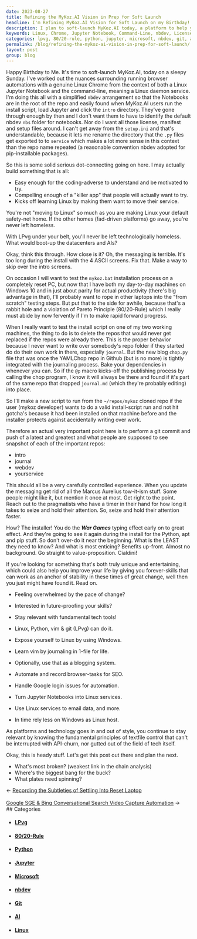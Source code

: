 ```yaml
---
date: 2023-08-27
title: Refining the MyKoz.AI Vision in Prep for Soft Launch
headline: I'm Refining MyKoz.AI Vision for Soft Launch on my Birthday!
description: I plan to soft-launch MyKoz.AI today, a platform to help you stay relevant in the tech world. Learn and use Linux, Python, vim & git (LPvg) to make the most of your skills. Automate browser tasks for SEO and turn Jupyter Notebooks into Linux services. Get ready to rely less on Windows and stay up-to-date with the latest technology.
keywords: Linux, Chrome, Jupyter Notebook, Command-Line, nbdev, License, Manifest, Setup Files, setup.ini, service, repo, pip-installable, packages, coding-adverse, killer app, Linux safety-net, datacenters, AIs, LPvg, messaging, ASCII, intro screens, Windows 10, Pareto Principle, 80/20-Rule, rabbit hole, YAMLChop, Github, @p macro,
categories: lpvg, 80/20-rule, python, jupyter, microsoft, nbdev, git, ai, linux
permalink: /blog/refining-the-mykoz-ai-vision-in-prep-for-soft-launch/
layout: post
group: blog
---
```



Happy Birthday to Me. It's time to soft-launch MyKoz.AI, today on a sleepy
Sunday. I've worked out the nuances surrounding running browser automations
with a genuine Linux Chrome from the context of both a Linux Jupyter Notebook
and the command-line, meaning a Linux daemon service. I'm doing this all with a
simplified `nbdev` arrangement so that the Notebooks are in the root of the
repo and easily found when MyKoz.AI users run the install script, load Jupyter
and click the `intro` directory. They've gone through enough by then and I
don't want them to have to identify the default nbdev `nbs` folder for
notebooks. Nor do I want all those license, manifest and setup files around. I
can't get away from the `setup.ini` and that's understandable, because it lets
me rename the directory that the `.py` files get exported to to `service` which
makes a lot more sense in this context than the repo name repeated (a
reasonable convention nbdev adopted for pip-installable packages).

So this is some solid serious dot-connecting going on here. I may actually
build something that is all:

- Easy enough for the coding-adverse to understand and be motivated to try.
- Compelling enough of a "killer app" that people will actually want to try.
- Kicks off learning Linux by making them want to move their service.

You're not "moving to Linux" so much as you are making Linux your default
safety-net home. If the other homes (fad-driven platforms) go away, you're
never left homeless.

With LPvg under your belt, you'll never be left technologically homeless. What
would boot-up the datacenters and AIs?

Okay, think this through. How close is it? Oh, the messaging is terrible. It's
too long during the install with the 4 ASCII screens. Fix that. Make a way to
skip over the intro screens.

On occasion I will want to test the `mykoz.bat` installation process on a
completely reset PC, but now that I have both my day-to-day machines on Windows
10 and in just about parity for actual productivity (there's big advantage in
that), I'll probably want to rope in other laptops into the "from scratch"
testing steps. But put that to the side for awhile, because that's a rabbit
hole and a violation of Pareto Principle (80/20-Rule) which I really must abide
by now fervently if I'm to make rapid forward progress.

When I really want to test the install script on one of my two working
machines, the thing to do is to delete the repos that would never get replaced
if the repos were already there. This is the proper behavior because I never
want to write over somebody's repo folder if they started do do their own work
in there, especially `journal`. But the new blog `chop.py` file that was once
the YAMLChop repo in Github (but is no more) is tightly integrated with the
journaling process. Bake your dependencies in whenever you can. So if the `@p`
macro kicks-off the publishing process by calling the chop program, I know it
will always be there and found if it's part of the same repo that dropped
`journal.md` (which they're probably editing) into place.

So I'll make a new script to run from the `~/repos/mykoz` cloned repo if the
user (mykoz developer) wants to do a valid install-script run and not hit
gotcha's because it had been installed on that machine before and the installer
protects against accidentally writing over work.

Therefore an actual very important point here is to perform a git commit and
push of a latest and greatest and what people are supposed to see snapshot of
each of the important repos:

- intro
- journal
- webdev
- yourservice

This should all be a very carefully controlled experience. When you update the
messaging get rid of all the Marcus Aurelius tow-it-ism stuff. Some people
might like it, but mention it once at most. Get right to the point. Reach out
to the pragmatists who have a timer in their hand for how long it takes to
seize and hold their attention. So, seize and hold their attention faster.

How? The installer! You do the ***War Games*** typing effect early on to great
effect. And they're going to see it again during the install for the Python,
apt and pip stuff. So don't over-do it near the beginning. What is the LEAST
they need to know? And what is most enticing? Benefits up-front. Almost no
background. Go straight to value-proposition. Cialdini!

If you're looking for something that's both truly unique and entertaining,
which could also help you improve your life by giving you forever-skills that
can work as an anchor of stability in these times of great change, well then
you just might have found it. Read on.

- Feeling overwhelmed by the pace of change?
- Interested in future-proofing your skills?
- Stay relevant with fundamental tech tools!
- Linux, Python, vim & git (LPvg) can do it.

- Expose yourself to Linux by using Windows.
- Learn vim by journaling in 1-file for life.
- Optionally, use that as a blogging system.
- Automate and record browser-tasks for SEO.

- Handle Google login issues for automation.
- Turn Jupyter Notebooks into Linux services.
- Use Linux services to email data, and more.
- In time rely less on Windows as Linux host.

As platforms and technology goes in and out of style, you continue to stay
relevant by knowing the fundamental principles of textfile control that can't
be interrupted with API-churn, nor gutted out of the field of tech itself.

Okay, this is heady stuff. Let's get this post out there and plan the next.

- What's most broken? (weakest link in the chain analysis)
- Where's the biggest bang for the buck?
- What plates need spinning?



<div class="arrow-links"><div class="post-nav-prev"><span class="arrow">&larr;&nbsp;</span><a href="/blog/recording-the-subtleties-of-settling-into-reset-laptop/">Recording the Subtleties of Settling Into Reset Laptop</a></div> &nbsp; <div class="post-nav-next"><a href="/blog/google-sge-bing-conversational-search-video-capture-automation/">Google SGE & Bing Conversational Search Video Capture Automation</a><span class="arrow">&nbsp;&rarr;</span></div></div>
## Categories

<ul>
<li><h4><a href='/lpvg/'>LPvg</a></h4></li>
<li><h4><a href='/80-20-rule/'>80/20-Rule</a></h4></li>
<li><h4><a href='/python/'>Python</a></h4></li>
<li><h4><a href='/jupyter/'>Jupyter</a></h4></li>
<li><h4><a href='/microsoft/'>Microsoft</a></h4></li>
<li><h4><a href='/nbdev/'>nbdev</a></h4></li>
<li><h4><a href='/git/'>Git</a></h4></li>
<li><h4><a href='/ai/'>AI</a></h4></li>
<li><h4><a href='/linux/'>Linux</a></h4></li></ul>